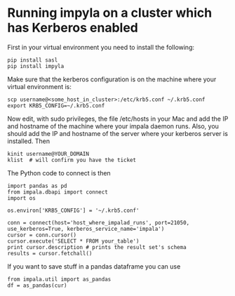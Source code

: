 # Running impyla on a cluster which has Kerberos enabled

First in your virtual environment you need to install the following:

    pip install sasl
    pip install impyla
    
Make sure that the kerberos configuration is on the machine where your virtual environment is:

    scp username@<some_host_in_cluster>:/etc/krb5.conf ~/.krb5.conf 
    export KRB5_CONFIG=~/.krb5.conf

Now edit, with sudo privileges, the file /etc/hosts in your Mac and add the IP and hostname of the machine where your impala daemon runs. Also, you should add the IP and hostname of the server where your kerberos server is installed.
Then

	kinit username@YOUR_DOMAIN
	klist  # will confirm you have the ticket

The Python code to connect is then

	import pandas as pd
	from impala.dbapi import connect
	import os

	os.environ['KRB5_CONFIG'] = '~/.krb5.conf'

	conn = connect(host='host_where_impalad_runs', port=21050, use_kerberos=True, kerberos_service_name='impala')
	cursor = conn.cursor()
	cursor.execute('SELECT * FROM your_table')
	print cursor.description # prints the result set's schema
	results = cursor.fetchall()
	
If you want to save stuff in a pandas dataframe you can use

	from impala.util import as_pandas
	df = as_pandas(cur)